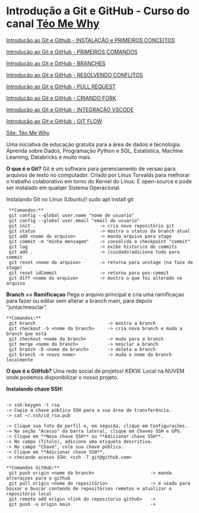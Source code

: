 # Introdução a Git e GitHub - Curso do canal [Téo Me Why](https://www.youtube.com/@teomewhy)

[Introdução ao Git e Github - INSTALAÇÃO e PRIMEIROS CONCEITOS](https://youtu.be/84FhNXNWoig?si=Mw4LlYU-IZlUZqLi)

[Introdução ao Git e GitHub - PRIMEIROS COMANDOS](https://www.youtube.com/watch?v=RZ0g18hstwQ)

[Introdução ao Git e GitHub - BRANCHES](https://www.youtube.com/watch?v=pzjdEQOmsLA)

[Introdução ao Git e GitHub - RESOLVENDO CONFLITOS](https://www.youtube.com/watch?v=IRmjluONHxU)

[Introdução ao Git e GitHub - PULL REQUEST](https://www.youtube.com/watch?v=Y_fFZjzw-D4)

[Introdução ao Git e GitHub - CRIANDO FORK](https://www.youtube.com/watch?v=vWtrTmjis2w)

[Introdução ao Git e GitHub - INTEGRAÇÃO VSCODE](https://www.youtube.com/watch?v=M-mBmYj7Jh4)

[Introdução ao Git e GitHub - GIT FLOW](https://www.youtube.com/watch?v=l44uGe-sxgM)


[Site: Téo Me Why](https://teomewhy.org)

Uma iniciativa de educação gratuita para a área de dados e tecnologia. Aprenda sobre Dados, Programação Python e SQL, Estatística, Machine Learning, Databricks e muito mais.



**O que é o Git?**
Git é um software para gerenciamento de versao para arquivos de texto no computador.
Criado por Linus Torvalds para melhorar o trabalho colaborativo em torno do Kernel do Linux.
É open-source e pode ser instalado em qualqer Sistema Operacional.

Instalando Git no Linux (Ubuntu)!
sudo apt install git

```
 **Comandos:**
 git config --global user.name "nome de usuario"
 git config --global user.email "email do usuario"
 git init .                        -> cria novo repositório git
 git status                        -> mostra o status da branch atual
 git add <nome do arquivo>         -> manda arquivo para stage
 git commit -m "minha mensagem"    -> consolida o checkpoint "commit"
 git log                           -> exibe historico de commits
 git add .                         -> (cuidado)adiciona tudo para commit
 git reset <nome do arquivo>       -> retorna para unstage (na faze de stage)
 git reset idCommit                -> retorna para pos-commit
 git diff <nome do arquivo>        -> mostra o que foi alterado no arquivo

```

**Branch == Ramificaçao**
Pega o arquivo principal e cria uma ramificaçao para fazer ou editar sem alterar a branch main, para depois “juntar/mesclar”.

```
**Comandos:**
 git branch                           -> mostra a branch
 git checkout -b <nome da branch>     -> cria nova branch e muda a branch que está
 git checkout <nome da branch>        -> muda para a branch
 git merge <nome da branch>           -> mesclar a branch
 git branch -D <nome da branch>       -> deleta a branch
 git branch -m <novo nome>            -> muda o nome da branch localmente
```
 **O que é o GitHub?**
 Uma rede social de projetos! KEKW. Local na NUVEM onde podemos disponibilizar o nosso projeto.

 **Instalando chave SSH:**
```

-> ssh-keygen -t rsa
-> Copie a chave pública SSH para a sua área de transferência.
-> cat ~/.ssh/id_rsa.pub

-> Clique sua foto de perfil e, em seguida, clique em Configurações.
-> Na seção "Acesso" da barra lateral, clique em Chaves SSH e GPG.
-> Clique em **Nova chave SSH** ou **Adicionar chave SSH**.
-> No campo (Título), adicione uma etiqueta descritiva.
-> No campo "Chave", cole sua chave pública.
-> Clique em **Adicionar chave SSH**.
-> checando acesso SSH: <ssh -T git@github.com>

**Comandos GitHub:**
 git push origin <nome da branch>                     -> manda alteraçoes para o github
 git pull origin <nome do repositório>                -> é usado para baixar e buscar conteúdo de repositórios remotos e atualizar o repositório local
 git remote add origin <link do repositorio github>   ->
 git push -u origin main                              ->

```
